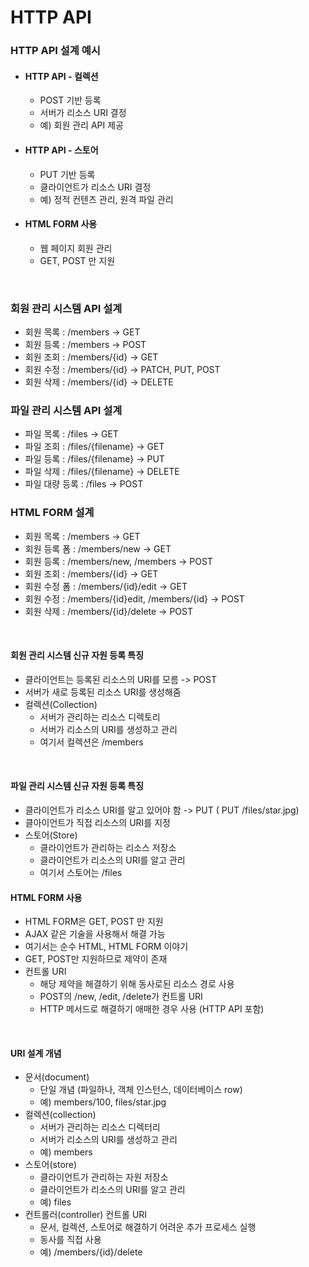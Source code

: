 # HTTP API

### HTTP API 설계 예시
- #### HTTP API - 컬렉션
    - POST 기반 등록
    - 서버가 리소스 URI 결정
    - 예) 회원 관리 API 제공
- #### HTTP API - 스토어
    - PUT 기반 등록
    - 클라이언트가 리소스 URI 결정
    - 예) 정적 컨텐츠 관리, 원격 파일 관리
- #### HTML FORM 사용
    - 웹 페이지 회원 관리
    - GET, POST 만 지원

<br>

### 회원 관리 시스템 API 설계
- 회원 목록 : /members -> GET
- 회원 등록 : /members -> POST
- 회원 조회 : /members/{id} -> GET
- 회원 수정 : /members/{id} -> PATCH, PUT, POST
- 회원 삭제 : /members/{id} -> DELETE

### 파일 관리 시스템 API 설계
- 파일 목록 : /files -> GET
- 파일 조회 : /files/{filename} -> GET
- 파일 등록 : /files/{filename} -> PUT
- 파일 삭제 : /files/{filename} -> DELETE
- 파일 대량 등록 : /files -> POST

### HTML FORM 설계
- 회원 목록 : /members -> GET
- 회원 등록 폼 : /members/new -> GET
- 회원 등록 : /members/new, /members -> POST
- 회원 조회 : /members/{id} -> GET
- 회원 수정 폼 : /members/{id}/edit -> GET
- 회원 수정 : /members/{id}edit, /members/{id} -> POST
- 회원 삭제 : /members/{id}/delete -> POST

<br>

#### 회원 관리 시스템 신규 자원 등록 특징
- 클라이언트는 등록된 리소스의 URI를 모름 -> POST
- 서버가 새로 등록된 리소스 URI를 생성해줌
- 컬렉션(Collection)
    - 서버가 관리하는 리소스 디렉토리
    - 서버가 리소스의 URI를 생성하고 관리
    - 여기서 컬렉션은 /members

<br>

#### 파일 관리 시스템 신규 자원 등록 특징
- 클라이언트가 리소스 URI를 알고 있어야 함 -> PUT ( PUT /files/star.jpg)
- 클아이언트가 직접 리소스의 URI를 지정
- 스토어(Store)
    - 클라이언트가 관리하는 리소스 저장소
    - 클라이언트가 리소스의 URI를 알고 관리
    - 여기서 스토어는 /files

#### HTML FORM 사용
- HTML FORM은 GET, POST 만 지원
- AJAX 같은 기술을 사용해서 해결 가능
- 여기서는 순수 HTML, HTML FORM 이야기
- GET, POST만 지원하므로 제약이 존재
- 컨트롤 URI
    - 해당 제약을 해결하기 위해 동사로된 리소스 경로 사용
    - POST의 /new, /edit, /delete가 컨트롤 URI
    - HTTP 메서드로 해결하기 애매한 경우 사용 (HTTP API 포함)

<br>

#### URI 설계 개념
- 문서(document)
    - 단일 개념 (파일하나, 객체 인스턴스, 데이터베이스 row)
    - 예) members/100, files/star.jpg
- 컬렉션(collection)
    - 서버가 관리하는 리소스 디렉터리
    - 서버가 리소스의 URI를 생성하고 관리
    - 예) members
- 스토어(store)
    - 클라이언트가 관리하는 자원 저장소
    - 클라이언트가 리소스의 URI를 알고 관리
    - 예) files
- 컨트롤러(controller) 컨트롤 URI
    - 문서, 컬렉션, 스토어로 해결하기 어려운 추가 프로세스 실행
    - 동사를 직접 사용
    - 예) /members/{id}/delete

